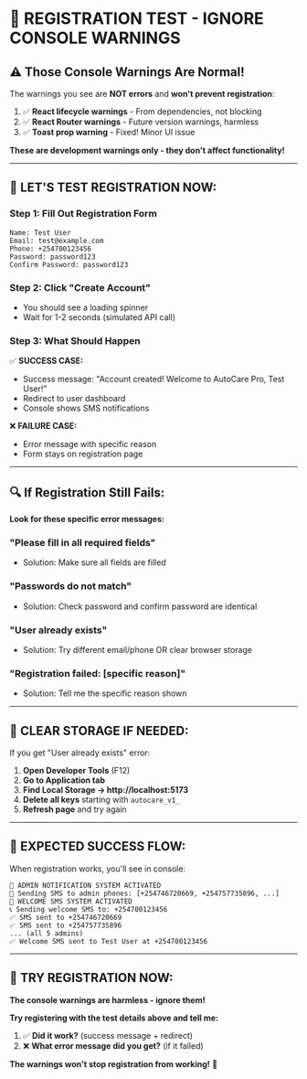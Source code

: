 # 🧪 **REGISTRATION TEST - IGNORE CONSOLE WARNINGS**

## ⚠️ **Those Console Warnings Are Normal!**

The warnings you see are **NOT errors** and **won't prevent registration**:

1. ✅ **React lifecycle warnings** - From dependencies, not blocking
2. ✅ **React Router warnings** - Future version warnings, harmless  
3. ✅ **Toast prop warning** - Fixed! Minor UI issue

**These are development warnings only - they don't affect functionality!**

---

## 🎯 **LET'S TEST REGISTRATION NOW:**

### **Step 1: Fill Out Registration Form**
```
Name: Test User
Email: test@example.com
Phone: +254700123456
Password: password123
Confirm Password: password123
```

### **Step 2: Click "Create Account"**
- You should see a loading spinner
- Wait for 1-2 seconds (simulated API call)

### **Step 3: What Should Happen**
✅ **SUCCESS CASE:**
- Success message: "Account created! Welcome to AutoCare Pro, Test User!"
- Redirect to user dashboard
- Console shows SMS notifications

❌ **FAILURE CASE:**
- Error message with specific reason
- Form stays on registration page

---

## 🔍 **If Registration Still Fails:**

**Look for these specific error messages:**

### **"Please fill in all required fields"**
- Solution: Make sure all fields are filled

### **"Passwords do not match"**  
- Solution: Check password and confirm password are identical

### **"User already exists"**
- Solution: Try different email/phone OR clear browser storage

### **"Registration failed: [specific reason]"**
- Solution: Tell me the specific reason shown

---

## 🧹 **CLEAR STORAGE IF NEEDED:**

If you get "User already exists" error:

1. **Open Developer Tools** (F12)
2. **Go to Application tab**
3. **Find Local Storage → http://localhost:5173**
4. **Delete all keys** starting with `autocare_v1_`
5. **Refresh page** and try again

---

## 📱 **EXPECTED SUCCESS FLOW:**

When registration works, you'll see in console:
```
🔔 ADMIN NOTIFICATION SYSTEM ACTIVATED
📱 Sending SMS to admin phones: [+254746720669, +254757735896, ...]
📱 WELCOME SMS SYSTEM ACTIVATED  
📞 Sending welcome SMS to: +254700123456
✅ SMS sent to +254746720669
✅ SMS sent to +254757735896
... (all 5 admins)
✅ Welcome SMS sent to Test User at +254700123456
```

---

## 🎯 **TRY REGISTRATION NOW:**

**The console warnings are harmless - ignore them!**

**Try registering with the test details above and tell me:**
1. ✅ **Did it work?** (success message + redirect)
2. ❌ **What error message did you get?** (if it failed)

**The warnings won't stop registration from working!** 🚀